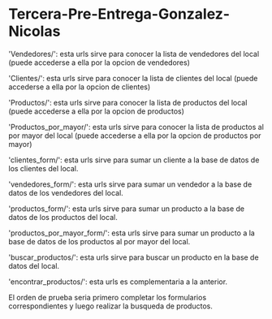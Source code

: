 # Tercera-Pre-Entrega-Gonzalez-Nicolas

'Vendedores/': esta urls sirve para conocer la lista de vendedores del local (puede accederse a ella por la opcion de vendedores)

'Clientes/': esta urls sirve para conocer la lista de clientes del local (puede accederse a ella por la opcion de clientes)

'Productos/': esta urls sirve para conocer la lista de productos del local (puede accederse a ella por la opcion de productos)

'Productos_por_mayor/': esta urls sirve para conocer la lista de productos al por mayor del local (puede accederse a ella por la opcion de productos por mayor)

'clientes_form/': esta urls sirve para sumar un cliente a la base de datos de los clientes del local.

'vendedores_form/':  esta urls sirve para sumar un vendedor a la base de datos de los vendedores del local.
  
'productos_form/':  esta urls sirve para sumar un producto a la base de datos de los productos del local.
  
'productos_por_mayor_form/':  esta urls sirve para sumar un producto a la base de datos de los productos al por mayor del local.
    
'buscar_productos/': esta urls sirve para buscar un producto en la base de datos del local.

'encontrar_productos/': esta urls es complementaria a la anterior.

El orden de prueba seria primero completar los formularios correspondientes y luego realizar la busqueda de productos.
